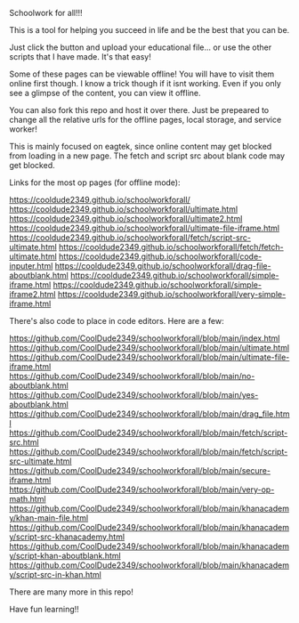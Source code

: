 Schoolwork for all!!! 

This is a tool for helping you succeed in life and be the best that you can be. 

Just click the button and upload your educational file... or use the other scripts that I have made. It's that easy!

Some of these pages can be viewable offline! You will have to visit them online first though. I know a trick though if it isnt working. Even if you only see a glimpse of the content, you can view it offline. 

You can also fork this repo and host it over there. Just be prepeared to change all the relative urls for the offline pages, local storage, and service worker!

This is mainly focused on eagtek, since online content may get blocked from loading in a new page. The fetch and script src about blank code may get blocked.

Links for the most op pages (for offline mode): 

https://cooldude2349.github.io/schoolworkforall/
https://cooldude2349.github.io/schoolworkforall/ultimate.html
https://cooldude2349.github.io/schoolworkforall/ultimate2.html
https://cooldude2349.github.io/schoolworkforall/ultimate-file-iframe.html
https://cooldude2349.github.io/schoolworkforall/fetch/script-src-ultimate.html
https://cooldude2349.github.io/schoolworkforall/fetch/fetch-ultimate.html
https://cooldude2349.github.io/schoolworkforall/code-inputer.html
https://cooldude2349.github.io/schoolworkforall/drag-file-aboutblank.html
https://cooldude2349.github.io/schoolworkforall/simple-iframe.html
https://cooldude2349.github.io/schoolworkforall/simple-iframe2.html
https://cooldude2349.github.io/schoolworkforall/very-simple-iframe.html

There's also code to place in code editors. Here are a few: 

https://github.com/CoolDude2349/schoolworkforall/blob/main/index.html
https://github.com/CoolDude2349/schoolworkforall/blob/main/ultimate.html
https://github.com/CoolDude2349/schoolworkforall/blob/main/ultimate-file-iframe.html
https://github.com/CoolDude2349/schoolworkforall/blob/main/no-aboutblank.html
https://github.com/CoolDude2349/schoolworkforall/blob/main/yes-aboutblank.html
https://github.com/CoolDude2349/schoolworkforall/blob/main/drag_file.html
https://github.com/CoolDude2349/schoolworkforall/blob/main/fetch/script-src.html
https://github.com/CoolDude2349/schoolworkforall/blob/main/fetch/script-src-ultimate.html
https://github.com/CoolDude2349/schoolworkforall/blob/main/secure-iframe.html
https://github.com/CoolDude2349/schoolworkforall/blob/main/very-op-math.html
https://github.com/CoolDude2349/schoolworkforall/blob/main/khanacademy/khan-main-file.html
https://github.com/CoolDude2349/schoolworkforall/blob/main/khanacademy/script-src-khanacademy.html
https://github.com/CoolDude2349/schoolworkforall/blob/main/khanacademy/script-khan-aboutblank.html
https://github.com/CoolDude2349/schoolworkforall/blob/main/khanacademy/script-src-in-khan.html

There are many more in this repo!


Have fun learning!!
